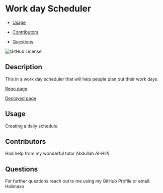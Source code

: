 # Work day Scheduler

- [Usage](#usage)

- [Contributors](#contributors)

- [Questions](#questions)

![GitHub License](https://img.shields.io/badge/license-None-pink.svg)

## Description

This in a work day scheduler that will help people plan out their work days.

[Repo page](https://github.com/Halimaxo/Work-day-scheduler)

[Deployed page](https://halimaxo.github.io/Work-day-scheduler/)

## Usage

Creating a daily schedule.

## Contributors

Had help from my wonderful tutor Abdullah Al-Hilfi

## Questions

For further questions reach out to me using my GitHub Profile or email:
Halimaxo
